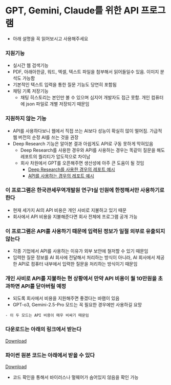 
# GPT, Gemini, Claude를 위한 API 프로그램
- 아래 설명을 꼭 읽어보시고 사용해주세요

### 지원기능
- 실시간 웹 검색기능
- PDF, 아래아한글, 워드, 엑셀, 텍스트 파일을 첨부해서 읽어들일수 있음. 이미지 분석도 가능함
- 기본적인 텍스트 입력을 통한 질문 기능도 당연히 포함됨
- 채팅 기록 저장기능
  - 채팅 히스토리는 본인만 볼 수 있으며 심지어 개발자도 접근 못함. 개인 컴퓨터에 json 파일로 개별 저장되기 때문임

### 지원하지 않는 기능
- API를 사용하다보니 웹에서 직접 쓰는 AI보다 성능이 확실히 많이 떨어짐. 가급적 웹 버전의 순정 AI를 쓰는 것을 권장
- Deep Research 기능은 알아본 결과 아쉽게도 API로 구동 못하게 막혀있음
  - Deep Research를 사용한 경우와 API를 사용하는 경우는 똑같이 질문을 해도 레포트의 퀄리티가 압도적으로 차이남
  - 회사 차원에서 GPT를 오픈해주면 생산성에 아주 큰 도움이 될 것임
    - [Deep Research를 사용한 경우의 레포트 예시](https://chatgpt.com/share/6808a165-b0f0-800a-b78a-bc5d359c14f2)
    - [API를 사용하는 경우의 레포트 예시](https://share.evernote.com/note/ad9a6be6-c494-1814-543a-0f294a76cb42)

### 이 프로그램은 한국관세무역개발원 연구1실 인원에 한정해서만 사용하기로 한다
- 현재 세가지 AI의 API 비용은 개인 사비로 지불하고 있기 때문
- 회사에서 API 비용을 지불해준다면 회사 전체에 프로그램 공개 가능

### 이 프로그램은 API를 사용하기 때문에 입력된 정보가 일절 외부로 유출되지 않는다
- 각종 기업에서 API를 사용하는 이유가 외부 보안에 철저할 수 있기 때문임
- 입력한 질문 정보를 AI 회사에 전달해서 처리하는 방식이 아니라, AI 회사에서 제공한 API로 컴퓨터 내부에서 입력한 질문을 처리하는 방식이기 때문임

### 개인 사비로 API를 지불하는 현 상황에서 만약 API 비용이 월 10만원을 초과하면 API를 닫아버릴 예정
- 되도록 회사에서 비용을 지원해주면 좋겠다는 바램이 있음
- GPT-o3, Gemini-2.5-Pro 모드는 꼭 필요한 경우에만 사용하길 요망
```
- 이 두 모드는 API 비용이 매우 비싸기 때문임
```

### 다운로드는 아래의 링크에서 받는다
[Download](https://www.dropbox.com/scl/fi/jrwjnc1vmjdk93w5n31pg/LLM.exe?rlkey=eeqe97qzlcyus6z62bwanxk1u&st=lkshc3q4)

### 파이썬 원본 코드는 아래에서 받을 수 있다
[Download](https://www.dropbox.com/scl/fi/l08e42k52d6fz87kx0bbl/LLM.py?rlkey=mvsjzojxq9zmqps914z8ko7r5&st=4nyauq4a)
- 코드 확인을 통해서 바이러스나 멀웨어가 숨어있지 않음을 확인 가능
